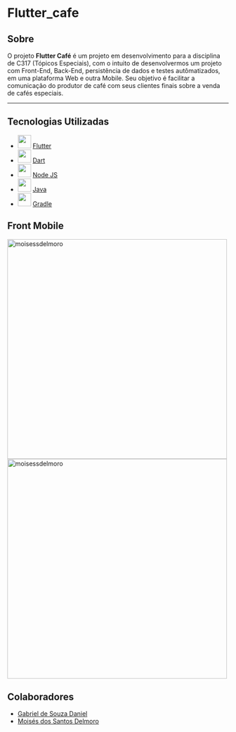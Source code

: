 # Flutter_cafe #

## Sobre

O projeto **Flutter Café** é um projeto em desenvolvimento para a disciplina de C317 (Tópicos Especiais), com o intuito de desenvolvermos um projeto com Front-End, Back-End, persistência de dados e testes autômatizados, em uma plataforma Web e outra Mobile. Seu objetivo é facilitar a comunicação do produtor de café com seus clientes finais sobre a venda de cafés especiais. 

---
## Tecnologias Utilizadas
- <img height="30" src="https://res.cloudinary.com/startup-grind/image/upload/c_fill,dpr_2.0,f_auto,g_center,h_500,q_auto:good,w_500/v1/gcs/platform-data-dsc/events/flutter-logo-5086DD11C5-seeklogo.com__VSZGM68.png"/> [Flutter](https://flutter.dev/docs/get-started/install) 
- <img height="30" src="https://seeklogo.com/images/D/dart-logo-FDA1939EC4-seeklogo.com.png"/> [Dart](https://dart.dev/) 
- <img height="30" src="https://seeklogo.com/images/N/nodejs-logo-FBE122E377-seeklogo.com.png"/> [Node JS](https://nodejs.org/en/)
- <img height="30" src="https://www.ifpe.edu.br/campus/palmares/noticias/curso-de-extensao-em-java/javalogo.png"/> [Java](https://www.java.com/pt-BR/)
- <img height="30" src="https://cdn.iconscout.com/icon/free/png-256/gradle-2-1174969.png"/> [Gradle](https://gradle.org/)

## Front Mobile
<p align="left"><img height="500" src="https://user-images.githubusercontent.com/57488202/114951627-2cf57c00-9e2b-11eb-95a6-68a0a8689161.png" alt="moisessdelmoro" />
<img height="500" src="https://user-images.githubusercontent.com/57488202/114951651-3b439800-9e2b-11eb-965f-cebdb414b9a0.png" alt="moisessdelmoro" />

## Colaboradores
- [Gabriel de Souza Daniel](https://github.com/GabrielGSD)
- [Moisés dos Santos Delmoro](https://github.com/MoisesSDelmoro)
